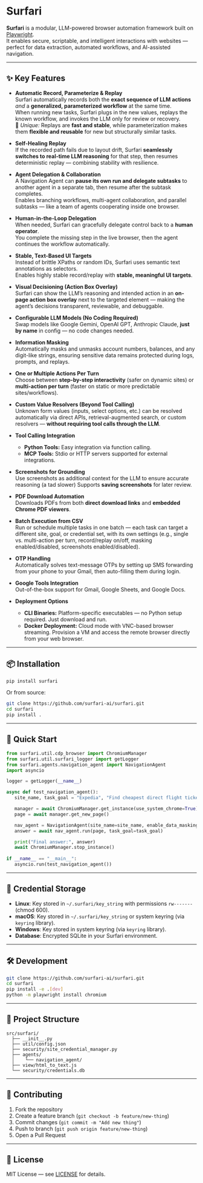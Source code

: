 # Surfari

**Surfari** is a modular, LLM-powered browser automation framework built on [Playwright](https://playwright.dev/).  
It enables secure, scriptable, and intelligent interactions with websites — perfect for data extraction, automated workflows, and AI-assisted navigation.

---

## ✨ Key Features

- **Automatic Record, Parameterize & Replay**  
  Surfari automatically records both the **exact sequence of LLM actions** *and* a **generalized, parameterized workflow** at the same time.  
  When running new tasks, Surfari plugs in the new values, replays the known workflow, and invokes the LLM only for review or recovery.  
  🔑 *Unique:* Replays are **fast and stable**, while parameterization makes them **flexible and reusable** for new but structurally similar tasks.

- **Self-Healing Replay**  
  If the recorded path fails due to layout drift, Surfari **seamlessly switches to real-time LLM reasoning** for that step, then resumes deterministic replay — combining stability with resilience.

- **Agent Delegation & Collaboration**  
  A Navigation Agent can **pause its own run and delegate subtasks** to another agent in a separate tab, then resume after the subtask completes.  
  Enables branching workflows, multi-agent collaboration, and parallel subtasks — like a team of agents cooperating inside one browser.

- **Human-in-the-Loop Delegation**  
  When needed, Surfari can gracefully delegate control back to a **human operator**.  
  You complete the missing step in the live browser, then the agent continues the workflow automatically.

- **Stable, Text-Based UI Targets**  
  Instead of brittle XPaths or random IDs, Surfari uses semantic text annotations as selectors.  
  Enables highly stable record/replay with **stable, meaningful UI targets**.

- **Visual Decisioning (Action Box Overlay)**  
  Surfari can show the LLM’s reasoning and intended action in an **on-page action box overlay** next to the targeted element — making the agent’s decisions transparent, reviewable, and debuggable.

- **Configurable LLM Models (No Coding Required)**  
  Swap models like Google Gemini, OpenAI GPT, Anthropic Claude, **just by name** in config — no code changes needed.

- **Information Masking**  
  Automatically masks and unmasks account numbers, balances, and any digit-like strings, ensuring sensitive data remains protected during logs, prompts, and replays.

- **One or Multiple Actions Per Turn**  
  Choose between **step-by-step interactivity** (safer on dynamic sites) or **multi-action per turn** (faster on static or more predictable sites/workflows).

- **Custom Value Resolvers (Beyond Tool Calling)**  
  Unknown form values (inputs, select options, etc.) can be resolved automatically via direct APIs, retrieval-augmented search, or custom resolvers — **without requiring tool calls through the LLM**.

- **Tool Calling Integration**  
  - **Python Tools:** Easy integration via function calling.  
  - **MCP Tools:** Stdio or HTTP servers supported for external integrations.

- **Screenshots for Grounding**  
  Use screenshots as additional context for the LLM to ensure accurate reasoning (a tad slower)
  Supports **saving screenshots** for later review.

- **PDF Download Automation**  
  Downloads PDFs from both **direct download links** and **embedded Chrome PDF viewers**.

- **Batch Execution from CSV**  
  Run or schedule multiple tasks in one batch — each task can target a different site, goal, or credential set, with its own settings (e.g., single vs. multi-action per turn, record/replay on/off, masking enabled/disabled, screenshots enabled/disabled).

- **OTP Handling**  
  Automatically solves text-message OTPs by setting up SMS forwarding from your phone to your Gmail, then auto-filling them during login.

- **Google Tools Integration**  
  Out-of-the-box support for Gmail, Google Sheets, and Google Docs.

- **Deployment Options**  
  - **CLI Binaries:** Platform-specific executables — no Python setup required. Just download and run.  
  - **Docker Deployment:** Cloud mode with VNC-based browser streaming. Provision a VM and access the remote browser directly from your web browser.  

---

## 📦 Installation

```bash
pip install surfari
```

Or from source:

```bash
git clone https://github.com/surfari-ai/surfari.git
cd surfari
pip install .
```

---

## 🚀 Quick Start

```python
from surfari.util.cdp_browser import ChromiumManager
from surfari.util.surfari_logger import getLogger
from surfari.agents.navigation_agent import NavigationAgent
import asyncio

logger = getLogger(__name__)

async def test_navigation_agent():
   site_name, task_goal = "Expedia", "Find cheapest direct flight ticket from SFO to New York leaving on first week of Nov 2025, returning 10 days later"

   manager = await ChromiumManager.get_instance(use_system_chrome=True)
   page = await manager.get_new_page()

   nav_agent = NavigationAgent(site_name=site_name, enable_data_masking=False)
   answer = await nav_agent.run(page, task_goal=task_goal)

   print("Final answer:", answer)
   await ChromiumManager.stop_instance()
  
if __name__ == "__main__":
   asyncio.run(test_navigation_agent())
```

---

## 🔐 Credential Storage

- **Linux**: Key stored in `~/.surfari/key_string` with permissions `rw-------` (chmod 600).  
- **macOS**: Key stored in `~/.surfari/key_string` or system keyring (via `keyring` library).  
- **Windows**: Key stored in system keyring (via `keyring` library).  
- **Database**: Encrypted SQLite in your Surfari environment.

---

## 🛠 Development

```bash
git clone https://github.com/surfari-ai/surfari.git
cd surfari
pip install -e .[dev]
python -m playwright install chromium
```

---

## 📂 Project Structure

```
src/surfari/
  ├── __init__.py
  ├── util/config.json
  ├── security/site_credential_manager.py
  ├── agents/
  │    └── navigation_agent/
  ├── view/html_to_text.js
  └── security/credentials.db
```

---

## 🤝 Contributing

1. Fork the repository
2. Create a feature branch (`git checkout -b feature/new-thing`)
3. Commit changes (`git commit -m "Add new thing"`)
4. Push to branch (`git push origin feature/new-thing`)
5. Open a Pull Request

---

## 📜 License

MIT License — see [LICENSE](LICENSE) for details.
